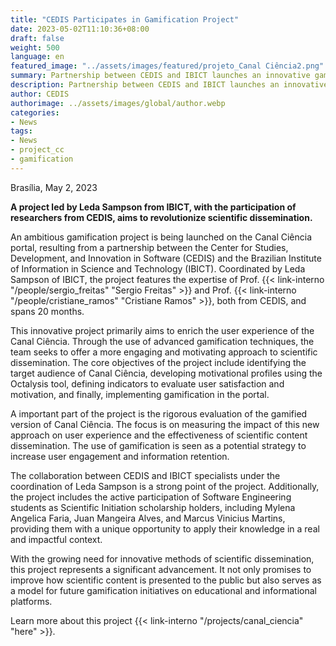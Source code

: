 ```yaml
---
title: "CEDIS Participates in Gamification Project"
date: 2023-05-02T11:10:36+08:00
draft: false
weight: 500
language: en
featured_image: "../assets/images/featured/projeto_Canal Ciência2.png"
summary: Partnership between CEDIS and IBICT launches an innovative gamification project for the Canal Ciência portal
description: Partnership between CEDIS and IBICT launches an innovative gamification project for the Canal Ciência portal
author: CEDIS
authorimage: ../assets/images/global/author.webp
categories: 
- News
tags: 
- News
- project_cc
- gamification
---
```

Brasília, May 2, 2023

**A project led by Leda Sampson from IBICT, with the participation of researchers from CEDIS, aims to revolutionize scientific dissemination.**

An ambitious gamification project is being launched on the Canal Ciência portal, resulting from a partnership between the Center for Studies, Development, and Innovation in Software (CEDIS) and the Brazilian Institute of Information in Science and Technology (IBICT). Coordinated by Leda Sampson of IBICT, the project features the expertise of Prof. {{< link-interno "/people/sergio_freitas" "Sergio Freitas" >}} and Prof. {{< link-interno "/people/cristiane_ramos" "Cristiane Ramos" >}}, both from CEDIS, and spans 20 months.

This innovative project primarily aims to enrich the user experience of the Canal Ciência. Through the use of advanced gamification techniques, the team seeks to offer a more engaging and motivating approach to scientific dissemination. The core objectives of the project include identifying the target audience of Canal Ciência, developing motivational profiles using the Octalysis tool, defining indicators to evaluate user satisfaction and motivation, and finally, implementing gamification in the portal.

A important part of the project is the rigorous evaluation of the gamified version of Canal Ciência. The focus is on measuring the impact of this new approach on user experience and the effectiveness of scientific content dissemination. The use of gamification is seen as a potential strategy to increase user engagement and information retention.

The collaboration between CEDIS and IBICT specialists under the coordination of Leda Sampson is a strong point of the project. Additionally, the project includes the active participation of Software Engineering students as Scientific Initiation scholarship holders, including Mylena Angelica Faria, Juan Mangeira Alves, and Marcus Vinicius Martins, providing them with a unique opportunity to apply their knowledge in a real and impactful context.

With the growing need for innovative methods of scientific dissemination, this project represents a significant advancement. It not only promises to improve how scientific content is presented to the public but also serves as a model for future gamification initiatives on educational and informational platforms.

Learn more about this project {{< link-interno "/projects/canal_ciencia" "here" >}}.